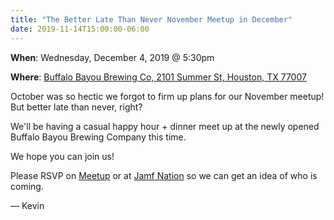 ```yaml
---
title: "The Better Late Than Never November Meetup in December"
date: 2019-11-14T15:00:00-06:00
---
```

**When**: Wednesday, December 4, 2019 @ 5:30pm

**Where**: [Buffalo Bayou Brewing Co, 2101 Summer St, Houston, TX 77007](https://g.page/BuffBrew?share)

October was so hectic we forgot to firm up plans for our November meetup! But better late than never, right?

We'll be having a casual happy hour + dinner meet up at the newly opened Buffalo Bayou Brewing Company this time.

We hope you can join us!

Please RSVP on [Meetup](https://www.meetup.com/Houston-Apple-Admins/events/266471617/) or at [Jamf Nation](https://www.jamf.com/jamf-nation/events/user-groups/312/houston-apple-admins-december-2019-meetup) so we can get an idea of who is coming.

— Kevin
